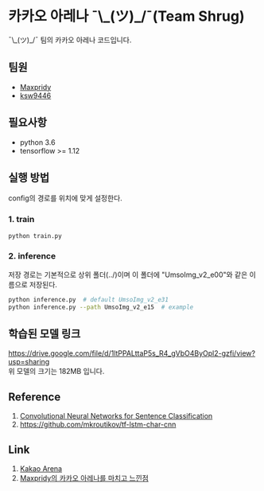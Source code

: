 # 카카오 아레나 ¯\\\_(ツ)\_/¯(Team Shrug)

¯\\\_(ツ)\_/¯ 팀의 카카오 아레나 코드입니다.

## 팀원
- [Maxpridy](https://github.com/Maxpridy)
- [ksw9446](https://github.com/ksw9446)


## 필요사항

- python 3.6 
- tensorflow >= 1.12


## 실행 방법
config의 경로를 위치에 맞게 설정한다.


### 1. train
```bash
python train.py
```


### 2. inference
저장 경로는 기본적으로 상위 폴더(../)이며 이 폴더에 "UmsoImg_v2_e00"와 같은 이름으로 저장된다.  

```bash
python inference.py  # default UmsoImg_v2_e31
python inference.py --path UmsoImg_v2_e15  # example
```
  

## 학습된 모델 링크
https://drive.google.com/file/d/1ltPPALttaP5s_R4_gVbO4ByOpl2-gzfi/view?usp=sharing  
위 모델의 크기는 182MB 입니다.


## Reference
1. [Convolutional Neural Networks for Sentence Classification](https://www.aclweb.org/anthology/D14-1181)
2. https://github.com/mkroutikov/tf-lstm-char-cnn


## Link
1. [Kakao Arena](https://arena.kakao.com/)  
2. [Maxpridy의 카카오 아레나를 마치고 느낀점](https://blog.naver.com/dustashy/221437058049)
